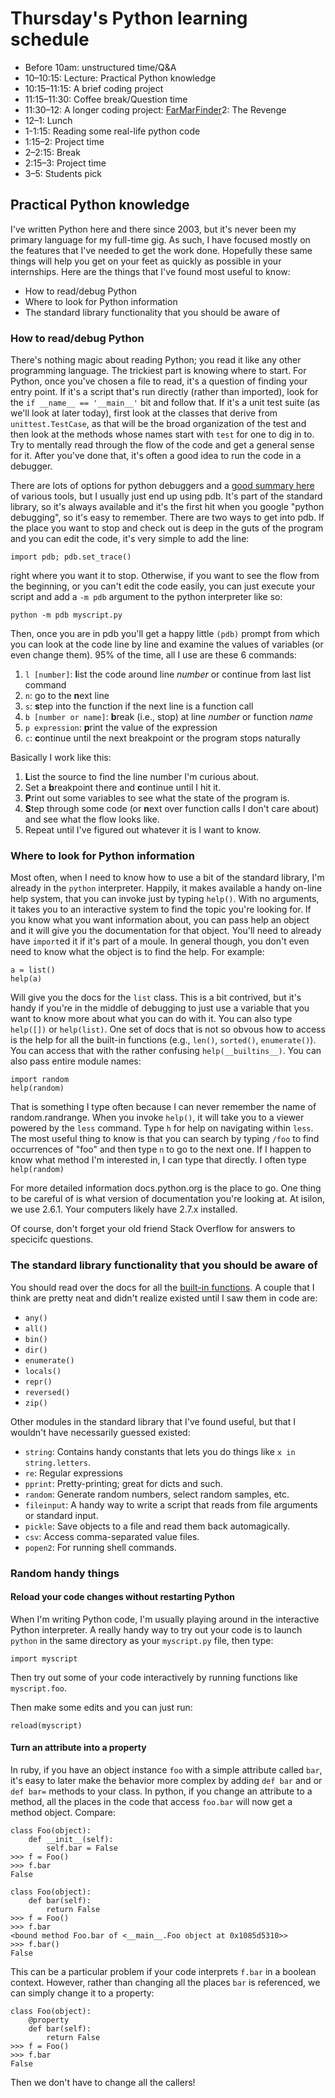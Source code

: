 # Thursday's Python learning schedule

* Before 10am: unstructured time/Q&A
* 10–10:15: Lecture: Practical Python knowledge
* 10:15–11:15: A brief coding project
* 11:15–11:30: Coffee break/Question time
* 11:30–12: A longer coding project: [FarMarFinder]2: The Revenge
* 12–1: Lunch
* 1-1:15: Reading some real-life python code
* 1:15–2: Project time
* 2–2:15: Break
* 2:15–3: Project time
* 3–5: Students pick

[FarMarFinder]: https://github.com/Ada-Developers-Academy/far_mar_finder

## Practical Python knowledge

I've written Python here and there since 2003, but it's never been my primary language for my full-time gig. As such, I have focused mostly on the features that I've needed to get the work done. Hopefully these same things will help you get on your feet as quickly as possible in your internships. Here are the things that I've found most useful to know:

* How to read/debug Python
* Where to look for Python information
* The standard library functionality that you should be aware of

### How to read/debug Python

There's nothing magic about reading Python; you read it like any other programming language. The trickiest part is knowing where to start. For Python, once you've chosen a file to read, it's a question of finding your entry point. If it's a script that's run directly (rather than imported), look for the `if __name__ == '__main__'` bit and follow that. If it's a unit test suite (as we'll look at later today), first look at the classes that derive from `unittest.TestCase`, as that will be the broad organization of the test and then look at the methods whose names start with `test` for one to dig in to. Try to mentally read through the flow of the code and get a general sense for it. After you've done that, it's often a good idea to run the code in a debugger.

There are lots of options for python debuggers and a [good summary here](http://blog.ionelmc.ro/2013/06/05/python-debugging-tools/) of various tools, but I usually just end up using pdb. It's part of the standard library, so it's always available and it's the first hit when you google "python debugging", so it's easy to remember. There are two ways to get into pdb. If the place you want to stop and check out is deep in the guts of the program and you can edit the code, it's very simple to add the line:

    import pdb; pdb.set_trace()
 
right where you want it to stop. Otherwise, if you want to see the flow from the beginning, or you can't edit the code easily, you can just execute your script and add a `-m pdb` argument to the python interpreter like so:

    python -m pdb myscript.py
 
Then, once you are in pdb you'll get a happy little `(pdb)` prompt from which you can look at the code line by line and examine the values of variables (or even change them). 95% of the time, all I use are these 6 commands:

1. `l [number]`: **l**ist the code around line _number_ or continue from last list command
2. `n`: go to the **n**ext line
3. `s`: **s**tep into the function if the next line is a function call
4. `b [number or name]`: **b**reak (i.e., stop) at line _number_ or function _name_
5. `p expression`: **p**rint the value of the expression
6. `c`: **c**ontinue until the next breakpoint or the program stops naturally

Basically I work like this:
1. **L**ist the source to find the line number I'm curious about.
2. Set a **b**reakpoint there and **c**ontinue until I hit it.
3. **P**rint out some variables to see what the state of the program is.
4. **S**tep through some code (or **n**ext over function calls I don't care about) and see what the flow looks like.
5. Repeat until I've figured out whatever it is I want to know.

### Where to look for Python information

Most often, when I need to know how to use a bit of the standard library, I'm already in the `python` interpreter. Happily, it makes available a handy on-line help system, that you can invoke just by typing `help()`. With no arguments, it takes you to an interactive system to find the topic you're looking for. If you know what you want information about, you can pass help an object and it will give you the documentation for that object. You'll need to already have `import`ed it if it's part of a moule. In general though, you don't even need to know what the object is to find the help. For example:

    a = list()
    help(a)
  
Will give you the docs for the `list` class. This is a bit contrived, but it's handy if you're in the middle of debugging to just use a variable that you want to know more about what you can do with it. You can also type `help([])` or `help(list)`. One set of docs that is not so obvous how to access is the help for all the built-in functions (e.g., `len()`, `sorted()`, `enumerate()`). You can access that with the rather confusing `help(__builtins__)`. You can also pass entire module names:

    import random
    help(random)

That is something I type often because I can never remember the name of random.randrange. When you invoke `help()`, it will take you to a viewer powered by the `less` command. Type `h` for help on navigating within `less`. The most useful thing to know is that you can search by typing `/foo` to find occurrences of "foo" and then type `n` to go to the next one. If I happen to know what method I'm interested in, I can type that directly. I often type `help(random)`

For more detailed information docs.python.org is the place to go. One thing to be careful of is what version of documentation you're looking at. At isilon, we use 2.6.1. Your computers likely have 2.7.x installed.

Of course, don't forget your old friend Stack Overflow for answers to specicifc questions.

### The standard library functionality that you should be aware of

You should read over the docs for all the [built-in functions](https://docs.python.org/2/library/functions.html#help). A couple that I think are pretty neat and didn't realize existed until I saw them in code are:

* `any()`
* `all()`
* `bin()`
* `dir()`
* `enumerate()`
* `locals()`
* `repr()`
* `reversed()`
* `zip()`

Other modules in the standard library that I've found useful, but that I wouldn't have necessarily guessed existed:

* `string`: Contains handy constants that lets you do things like `x in string.letters`.
* `re`: Regular expressions
* `pprint`: Pretty-printing; great for dicts and such.
* `random`: Generate random numbers, select random samples, etc.
* `fileinput`: A handy way to write a script that reads from file arguments or standard input.
* `pickle`: Save objects to a file and read them back automagically.
* `csv`: Access comma-separated value files.
* `popen2`: For running shell commands.

### Random handy things

#### Reload your code changes without restarting Python

When I'm writing Python code, I'm usually playing around in the interactive Python interpreter. A really handy way to try out your code is to launch `python` in the same directory as your `myscript.py` file, then type:

    import myscript

Then try out some of your code interactively by running functions like `myscript.foo`.

Then make some edits and you can just run:

    reload(myscript)

#### Turn an attribute into a property

In ruby, if you have an object instance `foo` with a simple attribute called `bar`, it's easy to later make the behavior more complex by adding `def bar` and or `def bar=` methods to your class. In python, if you change an attribute to a method, all the places in the code that access `foo.bar` will now get a method object. Compare:

    class Foo(object):
        def __init__(self):
            self.bar = False
    >>> f = Foo()
    >>> f.bar
    False

    class Foo(object):
        def bar(self):
            return False
    >>> f = Foo()
    >>> f.bar
    <bound method Foo.bar of <__main__.Foo object at 0x1085d5310>>
    >>> f.bar()
    False

This can be a particular problem if your code interprets `f.bar` in a boolean context. However, rather than changing all the places `bar` is referenced, we can simply change it to a property:

    class Foo(object):
        @property
        def bar(self):
            return False
    >>> f = Foo()
    >>> f.bar
    False

Then we don't have to change all the callers!
  